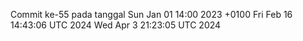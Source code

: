 Commit ke-55 pada tanggal Sun Jan 01 14:00 2023 +0100
Fri Feb 16 14:43:06 UTC 2024
Wed Apr  3 21:23:05 UTC 2024

